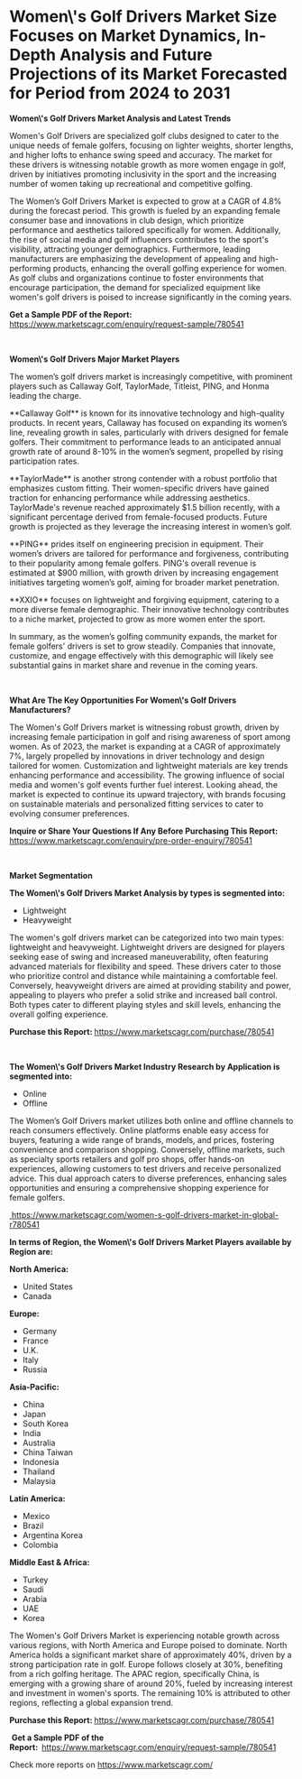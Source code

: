 <p><h1>Women\'s Golf Drivers Market Size Focuses on Market Dynamics, In-Depth Analysis and Future Projections of its Market Forecasted for Period from 2024 to 2031</h1></p><p><strong>Women\'s Golf Drivers Market Analysis and Latest Trends</strong></p>
<p><p>Women's Golf Drivers are specialized golf clubs designed to cater to the unique needs of female golfers, focusing on lighter weights, shorter lengths, and higher lofts to enhance swing speed and accuracy. The market for these drivers is witnessing notable growth as more women engage in golf, driven by initiatives promoting inclusivity in the sport and the increasing number of women taking up recreational and competitive golfing.</p><p>The Women’s Golf Drivers Market is expected to grow at a CAGR of 4.8% during the forecast period. This growth is fueled by an expanding female consumer base and innovations in club design, which prioritize performance and aesthetics tailored specifically for women. Additionally, the rise of social media and golf influencers contributes to the sport's visibility, attracting younger demographics. Furthermore, leading manufacturers are emphasizing the development of appealing and high-performing products, enhancing the overall golfing experience for women. As golf clubs and organizations continue to foster environments that encourage participation, the demand for specialized equipment like women's golf drivers is poised to increase significantly in the coming years.</p></p>
<p><strong>Get a Sample PDF of the Report:&nbsp;</strong> <a href="https://www.marketscagr.com/enquiry/request-sample/780541?utm_campaign=1944&utm_medium=2&utm_source=Github&utm_content=ia&utm_term=30122024&utm_id=womens-golf-drivers">https://www.marketscagr.com/enquiry/request-sample/780541</a></p>
<p>&nbsp;</p>
<p><strong>Women\'s Golf Drivers Major Market Players</strong></p>
<p><p>The women’s golf drivers market is increasingly competitive, with prominent players such as Callaway Golf, TaylorMade, Titleist, PING, and Honma leading the charge. </p><p>**Callaway Golf** is known for its innovative technology and high-quality products. In recent years, Callaway has focused on expanding its women’s line, revealing growth in sales, particularly with drivers designed for female golfers. Their commitment to performance leads to an anticipated annual growth rate of around 8-10% in the women’s segment, propelled by rising participation rates.</p><p>**TaylorMade** is another strong contender with a robust portfolio that emphasizes custom fitting. Their women-specific drivers have gained traction for enhancing performance while addressing aesthetics. TaylorMade's revenue reached approximately $1.5 billion recently, with a significant percentage derived from female-focused products. Future growth is projected as they leverage the increasing interest in women’s golf.</p><p>**PING** prides itself on engineering precision in equipment. Their women’s drivers are tailored for performance and forgiveness, contributing to their popularity among female golfers. PING's overall revenue is estimated at $900 million, with growth driven by increasing engagement initiatives targeting women’s golf, aiming for broader market penetration.</p><p>**XXIO** focuses on lightweight and forgiving equipment, catering to a more diverse female demographic. Their innovative technology contributes to a niche market, projected to grow as more women enter the sport.</p><p>In summary, as the women’s golfing community expands, the market for female golfers' drivers is set to grow steadily. Companies that innovate, customize, and engage effectively with this demographic will likely see substantial gains in market share and revenue in the coming years.</p></p>
<p>&nbsp;</p>
<p><strong>What Are The Key Opportunities For Women\'s Golf Drivers Manufacturers?</strong></p>
<p><p>The Women's Golf Drivers market is witnessing robust growth, driven by increasing female participation in golf and rising awareness of sport among women. As of 2023, the market is expanding at a CAGR of approximately 7%, largely propelled by innovations in driver technology and design tailored for women. Customization and lightweight materials are key trends enhancing performance and accessibility. The growing influence of social media and women's golf events further fuel interest. Looking ahead, the market is expected to continue its upward trajectory, with brands focusing on sustainable materials and personalized fitting services to cater to evolving consumer preferences.</p></p>
<p><strong>Inquire or Share Your Questions If Any Before Purchasing This Report:</strong> <a href="https://www.marketscagr.com/enquiry/pre-order-enquiry/780541?utm_campaign=1944&utm_medium=2&utm_source=Github&utm_content=ia&utm_term=30122024&utm_id=womens-golf-drivers">https://www.marketscagr.com/enquiry/pre-order-enquiry/780541</a></p>
<p>&nbsp;</p>
<p><strong>Market Segmentation</strong></p>
<p><strong>The Women\'s Golf Drivers Market Analysis by types is segmented into:</strong></p>
<p><ul><li>Lightweight</li><li>Heavyweight</li></ul></p>
<p><p>The women's golf drivers market can be categorized into two main types: lightweight and heavyweight. Lightweight drivers are designed for players seeking ease of swing and increased maneuverability, often featuring advanced materials for flexibility and speed. These drivers cater to those who prioritize control and distance while maintaining a comfortable feel. Conversely, heavyweight drivers are aimed at providing stability and power, appealing to players who prefer a solid strike and increased ball control. Both types cater to different playing styles and skill levels, enhancing the overall golfing experience.</p></p>
<p><strong>Purchase this Report:&nbsp;</strong><a href="https://www.marketscagr.com/purchase/780541?utm_campaign=1944&utm_medium=2&utm_source=Github&utm_content=ia&utm_term=30122024&utm_id=womens-golf-drivers">https://www.marketscagr.com/purchase/780541</a></p>
<p>&nbsp;</p>
<p><strong>The Women\'s Golf Drivers Market Industry Research by Application is segmented into:</strong></p>
<p><ul><li>Online</li><li>Offline</li></ul></p>
<p><p>The Women’s Golf Drivers market utilizes both online and offline channels to reach consumers effectively. Online platforms enable easy access for buyers, featuring a wide range of brands, models, and prices, fostering convenience and comparison shopping. Conversely, offline markets, such as specialty sports retailers and golf pro shops, offer hands-on experiences, allowing customers to test drivers and receive personalized advice. This dual approach caters to diverse preferences, enhancing sales opportunities and ensuring a comprehensive shopping experience for female golfers.</p></p>
<p><a href="https://www.marketscagr.com/women-s-golf-drivers-market-in-global-r780541?utm_campaign=1944&utm_medium=2&utm_source=Github&utm_content=ia&utm_term=30122024&utm_id=womens-golf-drivers">&nbsp;https://www.marketscagr.com/women-s-golf-drivers-market-in-global-r780541</a></p>
<p><strong>In terms of Region, the Women\'s Golf Drivers Market Players available by Region are:</strong></p>
<p>
    <p> <strong> North America: </strong>
        <ul>
            <li>United States</li>
            <li>Canada</li>
        </ul>
        </p> 
    <p> <strong> Europe: </strong>
        <ul>
            <li>Germany</li>
            <li>France</li>
            <li>U.K.</li>
            <li>Italy</li>
            <li>Russia</li>
        </ul>
        </p> 
    <p> <strong> Asia-Pacific: </strong>
        <ul>
            <li>China</li>
            <li>Japan</li>
            <li>South Korea</li>
            <li>India</li>
            <li>Australia</li>
            <li>China Taiwan</li>
            <li>Indonesia</li>
            <li>Thailand</li>
            <li>Malaysia</li>
        </ul>
        </p> 
    <p> <strong> Latin America: </strong>
        <ul>
            <li>Mexico</li>
            <li>Brazil</li>
            <li>Argentina Korea</li>
            <li>Colombia</li>
        </ul>
        </p> 
    <p> <strong> Middle East & Africa: </strong>
        <ul>
            <li>Turkey</li>
            <li>Saudi</li>
            <li>Arabia</li>
            <li>UAE</li>
            <li>Korea</li>
        </ul>
    </p>
    </p>
<p><p>The Women's Golf Drivers Market is experiencing notable growth across various regions, with North America and Europe poised to dominate. North America holds a significant market share of approximately 40%, driven by a strong participation rate in golf. Europe follows closely at 30%, benefiting from a rich golfing heritage. The APAC region, specifically China, is emerging with a growing share of around 20%, fueled by increasing interest and investment in women's sports. The remaining 10% is attributed to other regions, reflecting a global expansion trend.</p></p>
<p><strong>Purchase this Report: </strong><a href="https://www.marketscagr.com/purchase/780541?utm_campaign=1944&utm_medium=2&utm_source=Github&utm_content=ia&utm_term=30122024&utm_id=womens-golf-drivers">https://www.marketscagr.com/purchase/780541</a></p>
<p>&nbsp;<strong>Get a Sample PDF of the Report:&nbsp;&nbsp;</strong><a href="https://www.marketscagr.com/enquiry/request-sample/780541?utm_campaign=1944&utm_medium=2&utm_source=Github&utm_content=ia&utm_term=30122024&utm_id=womens-golf-drivers">https://www.marketscagr.com/enquiry/request-sample/780541</a></p>
<p><strong></strong></p>
<p>Check more reports on <a href="https://www.marketscagr.com/?utm_campaign=1944&utm_medium=2&utm_source=Github&utm_content=ia&utm_term=30122024&utm_id=womens-golf-drivers">https://www.marketscagr.com/</a></p>